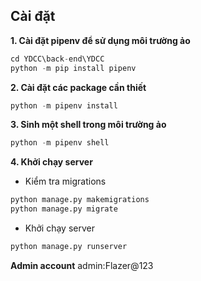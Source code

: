 ## Cài đặt

**1. Cài đặt pipenv để sử dụng môi trường ảo**
```python
cd YDCC\back-end\YDCC
python -m pip install pipenv
```

**2. Cài đặt các package cần thiết**
```python
python -m pipenv install 
```

**3. Sinh một shell trong môi trường ảo**
```python
python -m pipenv shell
```

**4. Khởi chạy server**


+ Kiểm tra migrations
```python
python manage.py makemigrations
python manage.py migrate
```

+ Khởi chạy server
```python
python manage.py runserver
```

**Admin account**
admin:Flazer@123
